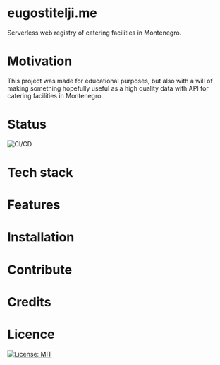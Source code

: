 # eugostitelji.me

Serverless web registry of catering facilities in Montenegro.

# Motivation

This project was made for educational purposes, but also with a will of making something hopefully useful as a high quality data with API for catering facilities in Montenegro.

# Status
![CI/CD](https://github.com/SnappTeamOpenUp/eugostitelji.me/actions/workflows/production-deploy.yml/badge.svg)

# Tech stack

# Features

# Installation

# Contribute

# Credits

# Licence
[![License: MIT](https://img.shields.io/badge/License-MIT-yellow.svg)](https://opensource.org/licenses/MIT)


